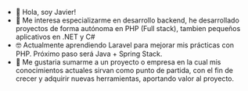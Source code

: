 - 👋 Hola, soy Javier!
- 👀 Me interesa especializarme en desarrollo backend, he desarrollado proyectos de forma autónoma en PHP (Full stack), tambien pequeños aplicativos en .NET y C#
- :nerd_face: Actualmente aprendiendo Laravel para mejorar mis prácticas con PHP. Próximo paso será Java + Spring Stack.
- :compass: Me gustaria sumarme a un proyecto o empresa en la cual mis conocimientos actuales sirvan como punto de partida, con el fin de crecer y adquirir nuevas herramientas, aportando valor al proyecto.


